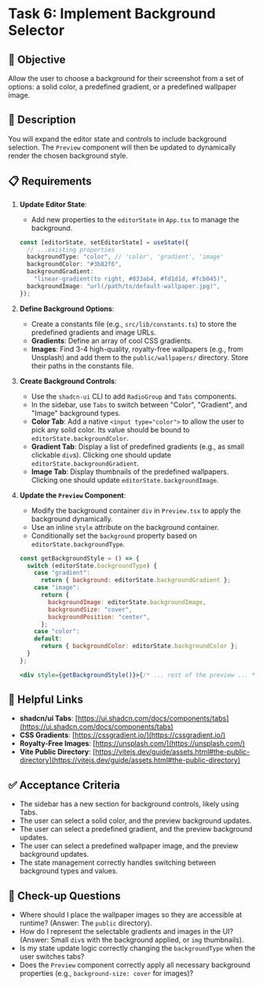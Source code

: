 # Task 6: Implement Background Selector

## 🎯 Objective

Allow the user to choose a background for their screenshot from a set of options: a solid color, a predefined gradient, or a predefined wallpaper image.

## 📝 Description

You will expand the editor state and controls to include background selection. The `Preview` component will then be updated to dynamically render the chosen background style.

## 📋 Requirements

1.  **Update Editor State**:

    - Add new properties to the `editorState` in `App.tsx` to manage the background.

    ```typescript
    const [editorState, setEditorState] = useState({
      // ...existing properties
      backgroundType: "color", // 'color', 'gradient', 'image'
      backgroundColor: "#3b82f6",
      backgroundGradient:
        "linear-gradient(to right, #833ab4, #fd1d1d, #fcb045)",
      backgroundImage: "url(/path/to/default-wallpaper.jpg)",
    });
    ```

2.  **Define Background Options**:

    - Create a constants file (e.g., `src/lib/constants.ts`) to store the predefined gradients and image URLs.
    - **Gradients**: Define an array of cool CSS gradients.
    - **Images**: Find 3-4 high-quality, royalty-free wallpapers (e.g., from Unsplash) and add them to the `public/wallpapers/` directory. Store their paths in the constants file.

3.  **Create Background Controls**:

    - Use the `shadcn-ui` CLI to add `RadioGroup` and `Tabs` components.
    - In the sidebar, use `Tabs` to switch between "Color", "Gradient", and "Image" background types.
    - **Color Tab**: Add a native `<input type="color">` to allow the user to pick any solid color. Its value should be bound to `editorState.backgroundColor`.
    - **Gradient Tab**: Display a list of predefined gradients (e.g., as small clickable `div`s). Clicking one should update `editorState.backgroundGradient`.
    - **Image Tab**: Display thumbnails of the predefined wallpapers. Clicking one should update `editorState.backgroundImage`.

4.  **Update the `Preview` Component**:

    - Modify the background container `div` in `Preview.tsx` to apply the background dynamically.
    - Use an inline `style` attribute on the background container.
    - Conditionally set the `background` property based on `editorState.backgroundType`.

    ```jsx
    const getBackgroundStyle = () => {
      switch (editorState.backgroundType) {
        case "gradient":
          return { background: editorState.backgroundGradient };
        case "image":
          return {
            backgroundImage: editorState.backgroundImage,
            backgroundSize: "cover",
            backgroundPosition: "center",
          };
        case "color":
        default:
          return { backgroundColor: editorState.backgroundColor };
      }
    };

    <div style={getBackgroundStyle()}>{/* ... rest of the preview ... */}</div>;
    ```

## 🔗 Helpful Links

- **shadcn/ui Tabs**: [https://ui.shadcn.com/docs/components/tabs](https://ui.shadcn.com/docs/components/tabs)
- **CSS Gradients**: [https://cssgradient.io/](https://cssgradient.io/)
- **Royalty-Free Images**: [https://unsplash.com/](https://unsplash.com/)
- **Vite Public Directory**: [https://vitejs.dev/guide/assets.html#the-public-directory](https://vitejs.dev/guide/assets.html#the-public-directory)

## ✅ Acceptance Criteria

- The sidebar has a new section for background controls, likely using Tabs.
- The user can select a solid color, and the preview background updates.
- The user can select a predefined gradient, and the preview background updates.
- The user can select a predefined wallpaper image, and the preview background updates.
- The state management correctly handles switching between background types and values.

## 🧐 Check-up Questions

- Where should I place the wallpaper images so they are accessible at runtime? (Answer: The `public` directory).
- How do I represent the selectable gradients and images in the UI? (Answer: Small `div`s with the background applied, or `img` thumbnails).
- Is my state update logic correctly changing the `backgroundType` when the user switches tabs?
- Does the `Preview` component correctly apply all necessary background properties (e.g., `background-size: cover` for images)?
